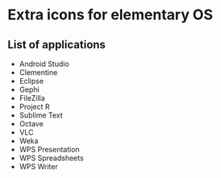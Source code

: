 # Extra icons for elementary OS

## List of applications
* Android Studio
* Clementine
* Eclipse
* Gephi
* FileZilla
* Project R
* Sublime Text
* Octave
* VLC
* Weka
* WPS Presentation
* WPS Spreadsheets
* WPS Writer

